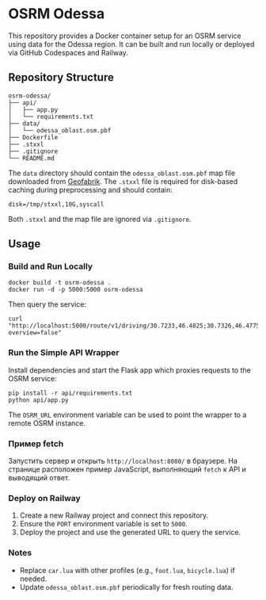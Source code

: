 # OSRM Odessa

This repository provides a Docker container setup for an OSRM service using data for the Odessa region. It can be built and run locally or deployed via GitHub Codespaces and Railway.

## Repository Structure
```
osrm-odessa/
├── api/
│   ├── app.py
│   └── requirements.txt
├── data/
│   └── odessa_oblast.osm.pbf
├── Dockerfile
├── .stxxl
├── .gitignore
└── README.md
```

The `data` directory should contain the `odessa_oblast.osm.pbf` map file downloaded from [Geofabrik](https://download.geofabrik.de/). The `.stxxl` file is required for disk-based caching during preprocessing and should contain:

```
disk=/tmp/stxxl,10G,syscall
```

Both `.stxxl` and the map file are ignored via `.gitignore`.

## Usage
### Build and Run Locally
```
docker build -t osrm-odessa .
docker run -d -p 5000:5000 osrm-odessa
```
Then query the service:
```
curl "http://localhost:5000/route/v1/driving/30.7233,46.4825;30.7326,46.4775?overview=false"
```

### Run the Simple API Wrapper
Install dependencies and start the Flask app which proxies requests to the OSRM service:
```
pip install -r api/requirements.txt
python api/app.py
```
The `OSRM_URL` environment variable can be used to point the wrapper to a remote OSRM instance.

### Пример fetch
Запустить сервер и открыть `http://localhost:8080/` в браузере. На странице расположен
пример JavaScript, выполняющий `fetch` к API и выводящий ответ.

### Deploy on Railway
1. Create a new Railway project and connect this repository.
2. Ensure the `PORT` environment variable is set to `5000`.
3. Deploy the project and use the generated URL to query the service.

### Notes
- Replace `car.lua` with other profiles (e.g., `foot.lua`, `bicycle.lua`) if needed.
- Update `odessa_oblast.osm.pbf` periodically for fresh routing data.

